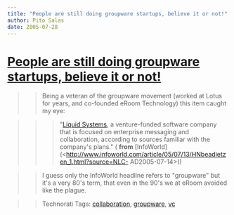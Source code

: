 ```yaml
---
title: "People are still doing groupware startups, believe it or not!"
author: Pito Salas
date: 2005-07-28
---
```

# [People are still doing groupware startups, believe it or not!](None)



>>

>> Being a veteran of the groupware movement (worked at Lotus for years, and
co-founded eRoom Technology) this item caught my eye:

>>

>>> "[Liquid Systems](<http://www.liquidsys.com/>), a venture-funded software
company that is focused on enterprise messaging and collaboration, according
to sources familiar with the company's plans." ( **from**
[InfoWorld](<http://www.infoworld.com/article/05/07/13/HNbeadietzen_1.html?source=NLC-
AD2005-07-14>))

>>

>> I guess only the InfoWorld headline refers to "groupware" but it's a very
80's term, that even in the 90's we at eRoom avoided like the plague.

>>

>> Technorati Tags:
[collaboration](<http://technorati.com/tag/collaboration>),
[groupware](<http://technorati.com/tag/groupware>),
[vc](<http://technorati.com/tag/vc>)


